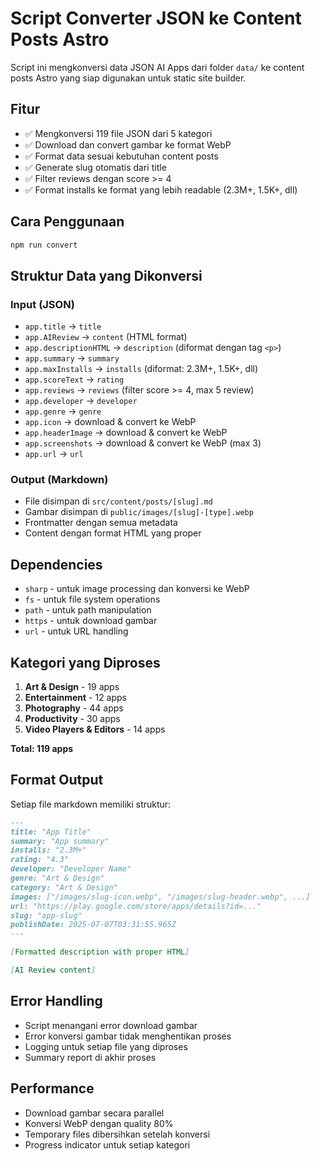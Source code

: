 # Script Converter JSON ke Content Posts Astro

Script ini mengkonversi data JSON AI Apps dari folder `data/` ke content posts Astro yang siap digunakan untuk static site builder.

## Fitur

- ✅ Mengkonversi 119 file JSON dari 5 kategori
- ✅ Download dan convert gambar ke format WebP
- ✅ Format data sesuai kebutuhan content posts
- ✅ Generate slug otomatis dari title
- ✅ Filter reviews dengan score >= 4
- ✅ Format installs ke format yang lebih readable (2.3M+, 1.5K+, dll)

## Cara Penggunaan

```bash
npm run convert
```

## Struktur Data yang Dikonversi

### Input (JSON)

- `app.title` → `title`
- `app.AIReview` → `content` (HTML format)
- `app.descriptionHTML` → `description` (diformat dengan tag `<p>`)
- `app.summary` → `summary`
- `app.maxInstalls` → `installs` (diformat: 2.3M+, 1.5K+, dll)
- `app.scoreText` → `rating`
- `app.reviews` → `reviews` (filter score >= 4, max 5 review)
- `app.developer` → `developer`
- `app.genre` → `genre`
- `app.icon` → download & convert ke WebP
- `app.headerImage` → download & convert ke WebP
- `app.screenshots` → download & convert ke WebP (max 3)
- `app.url` → `url`

### Output (Markdown)

- File disimpan di `src/content/posts/[slug].md`
- Gambar disimpan di `public/images/[slug]-[type].webp`
- Frontmatter dengan semua metadata
- Content dengan format HTML yang proper

## Dependencies

- `sharp` - untuk image processing dan konversi ke WebP
- `fs` - untuk file system operations
- `path` - untuk path manipulation
- `https` - untuk download gambar
- `url` - untuk URL handling

## Kategori yang Diproses

1. **Art & Design** - 19 apps
2. **Entertainment** - 12 apps
3. **Photography** - 44 apps
4. **Productivity** - 30 apps
5. **Video Players & Editors** - 14 apps

**Total: 119 apps**

## Format Output

Setiap file markdown memiliki struktur:

```markdown
---
title: "App Title"
summary: "App summary"
installs: "2.3M+"
rating: "4.3"
developer: "Developer Name"
genre: "Art & Design"
category: "Art & Design"
images: ["/images/slug-icon.webp", "/images/slug-header.webp", ...]
url: "https://play.google.com/store/apps/details?id=..."
slug: "app-slug"
publishDate: 2025-07-07T03:31:55.965Z
---

[Formatted description with proper HTML]

[AI Review content]
```

## Error Handling

- Script menangani error download gambar
- Error konversi gambar tidak menghentikan proses
- Logging untuk setiap file yang diproses
- Summary report di akhir proses

## Performance

- Download gambar secara parallel
- Konversi WebP dengan quality 80%
- Temporary files dibersihkan setelah konversi
- Progress indicator untuk setiap kategori

